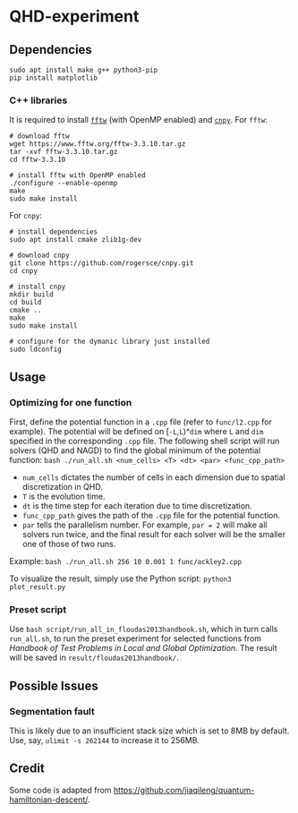 # QHD-experiment

## Dependencies
```
sudo apt install make g++ python3-pip
pip install matplotlib
```

### C++ libraries
It is required to install [`fftw`](https://www.fftw.org) (with OpenMP enabled) and [`cnpy`](https://github.com/rogersce/cnpy).
For `fftw`:

```
# download fftw
wget https://www.fftw.org/fftw-3.3.10.tar.gz
tar -xvf fftw-3.3.10.tar.gz
cd fftw-3.3.10

# install fftw with OpenMP enabled
./configure --enable-openmp
make
sudo make install
```
For `cnpy`:
```
# install dependencies
sudo apt install cmake zlib1g-dev

# download cnpy
git clone https://github.com/rogersce/cnpy.git
cd cnpy

# install cnpy
mkdir build
cd build
cmake ..
make
sudo make install

# configure for the dymanic library just installed
sudo ldconfig
```

## Usage

### Optimizing for one function
First, define the potential function in a `.cpp` file (refer to `func/l2.cpp` for example). The potential will be defined on [`-L`,`L`)^`dim` where `L` and `dim` specified in the corresponding `.cpp` file.
The following shell script will run solvers (QHD and NAGD) to find the global minimum of the potential function:
`bash ./run_all.sh <num_cells> <T> <dt> <par> <func_cpp_path>`
-   `num_cells` dictates the number of cells in each dimension due to spatial discretization in QHD. 
-   `T` is the evolution time.
-   `dt` is the time step for each iteration due to time discretization. 
-   `func_cpp_path` gives the path of the `.cpp` file for the potential function.
-   `par` tells the parallelism number. For example, `par = 2` will make all solvers run twice, and the final result for each solver will be the smaller one of those of two runs.

Example:
`bash ./run_all.sh 256 10 0.001 1 func/ackley2.cpp`

To visualize the result, simply use the Python script:
`python3 plot_result.py`

### Preset script
Use `bash script/run_all_in_floudas2013handbook.sh`, which in turn calls `run_all.sh`, to run the preset experiment for selected functions from *Handbook of Test Problems in Local and Global Optimization*. The result will be saved in `result/floudas2013handbook/`.

## Possible Issues
### Segmentation fault
This is likely due to an insufficient stack size which is set to 8MB by default. Use, say, `ulimit -s 262144` to increase it to 256MB.

## Credit 
Some code is adapted from https://github.com/jiaqileng/quantum-hamiltonian-descent/.